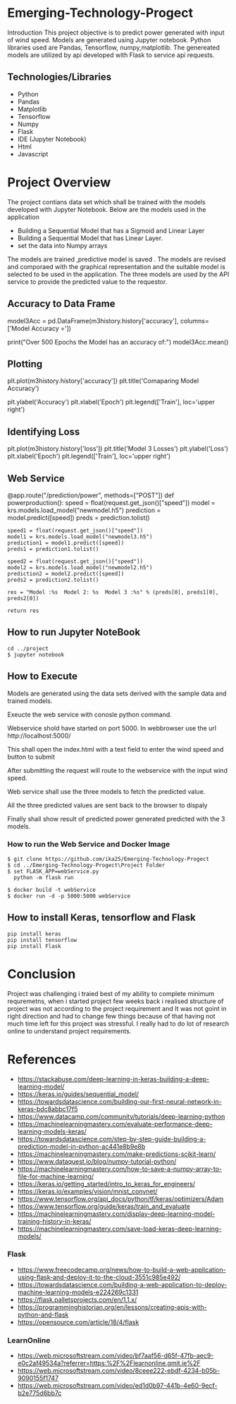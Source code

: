 # Emerging-Technology-Progect

Introduction
This project objective is to predict power generated with input of wind speed. Models are generated using Jupyter notebook. Python libraries used are Pandas, Tensorflow, numpy,matplotlib. The genereated models are utilized by api developed with Flask to service api requests.


## Technologies/Libraries

- Python
- Pandas
- Matplotlib
- Tensorflow
- Numpy
- Flask
- IDE (Jupyter Notebook)
- Html
- Javascript

# Project Overview
The project contians data set which shall be trained with the models developed with Jupyter Notebook.
Below are the models used in the application
- Building a Sequential Model that has a Sigmoid and Linear Layer
- Building a Sequential Model that has Linear Layer.
- set the data into Numpy arrays

The models are trained ,predictive model is saved . The models are revised and comporaed with the graphical representation and the suitable model is selected to be used in the application. The three models are used  by the API service to provide the predicted value to the requestor.


## Accuracy to Data Frame
model3Acc = pd.DataFrame(m3history.history['accuracy'], columns=['Model Accuracy ='])
 
print("Over 500 Epochs the Model has an accuracy of:")
model3Acc.mean()

## Plotting 
plt.plot(m3history.history['accuracy'])
plt.title('Comaparing Model Accuracy')

plt.ylabel('Accuracy')
plt.xlabel('Epoch')
plt.legend(['Train'], loc='upper right')

## Identifying Loss
plt.plot(m3history.history['loss'])
plt.title('Model 3 Losses')
plt.ylabel('Loss')
plt.xlabel('Epoch')
plt.legend(['Train'], loc='upper right')

## Web Service

@app.route("/prediction/power", methods=["POST"])
def powerproduction():
    speed = float(request.get_json()["speed"])
    model = krs.models.load_model("newmodel.h5")
    prediction = model.predict([speed])
    preds = prediction.tolist() 

    speed1 = float(request.get_json()["speed"])
    model1 = krs.models.load_model("newmodel3.h5")
    prediction1 = model1.predict([speed])
    preds1 = prediction1.tolist() 
    
    speed2 = float(request.get_json()["speed"])
    model2 = krs.models.load_model("newmodel2.h5")
    prediction2 = model2.predict([speed])
    preds2 = prediction2.tolist() 
    
    res = "Model :%s  Model 2: %s  Model 3 :%s" % (preds[0], preds1[0], preds2[0])
    
    return res
    
## How to run Jupyter NoteBook
```
cd ../project
$ jupyter notebook
```

## How to Execute
Models are generated using the data sets derived with the sample data and trained models.

Exeucte the web service with conosle python command.

Webservice shold have started on port 5000.  In webbrowser use the url http://localhost:5000/

This shall open the index.html with a text field to enter the wind speed and button to submit

After submitting the request will route to the webservice with the input wind speed.

Web service shall use the three models to fetch the predicted value.

All the three predicted values are sent back to the browser to dispaly

Finally shall show result of predicted power generated predicted with the 3 models.

### How to run the Web Service and Docker Image
```
$ git clone https://github.com/ika25/Emerging-Technology-Progect
$ cd ../Emerging-Technology-Progect\Project Folder
$ set FLASK_APP=webService.py
  python -m flask run
```
```
$ docker build -t webService
$ docker run -d -p 5000:5000 webService
```

## How to install Keras, tensorflow and Flask
```
pip install keras
pip install tensorflow
pip install Flask

```

# Conclusion
Project was challenging i traied best of my ability to complete minimum requremetns, when i started project few weeks back i realised structure of project was not according to the project requirement and It was not goint in right direction and had to change few things because of that having not much time left for this project was stressful. I really had to do lot of research online to understand project requirements.

# References

* https://stackabuse.com/deep-learning-in-keras-building-a-deep-learning-model/
* https://keras.io/guides/sequential_model/
* https://towardsdatascience.com/building-our-first-neural-network-in-keras-bdc8abbc17f5
* https://www.datacamp.com/community/tutorials/deep-learning-python
* https://machinelearningmastery.com/evaluate-performance-deep-learning-models-keras/
* https://towardsdatascience.com/step-by-step-guide-building-a-prediction-model-in-python-ac441e8b9e8b
* https://machinelearningmastery.com/make-predictions-scikit-learn/
* https://www.dataquest.io/blog/numpy-tutorial-python/
* https://machinelearningmastery.com/how-to-save-a-numpy-array-to-file-for-machine-learning/
* https://keras.io/getting_started/intro_to_keras_for_engineers/
* https://keras.io/examples/vision/mnist_convnet/
* https://www.tensorflow.org/api_docs/python/tf/keras/optimizers/Adam
* https://www.tensorflow.org/guide/keras/train_and_evaluate
* https://machinelearningmastery.com/display-deep-learning-model-training-history-in-keras/
* https://machinelearningmastery.com/save-load-keras-deep-learning-models/

### Flask

* https://www.freecodecamp.org/news/how-to-build-a-web-application-using-flask-and-deploy-it-to-the-cloud-3551c985e492/
* https://towardsdatascience.com/building-a-web-application-to-deploy-machine-learning-models-e224269c1331
* https://flask.palletsprojects.com/en/1.1.x/
* https://programminghistorian.org/en/lessons/creating-apis-with-python-and-flask
* https://opensource.com/article/18/4/flask

### LearnOnline

* https://web.microsoftstream.com/video/bf7aaf56-d65f-47fb-aec9-e0c2af49534a?referrer=https:%2F%2Flearnonline.gmit.ie%2F
* https://web.microsoftstream.com/video/8ceee222-ebdf-4234-b05b-9090155f1747
* https://web.microsoftstream.com/video/ed1d0b97-441b-4e60-9ecf-b2e775d6bb7c



